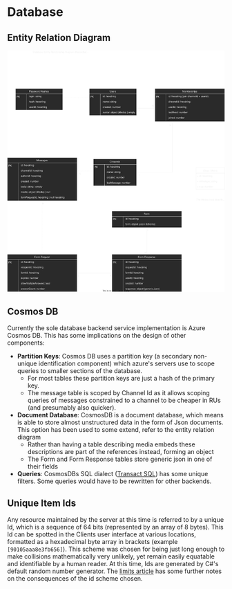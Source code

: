 # Database
## Entity Relation Diagram
![Entity Relation Diagram](./entity-relation-diagram.svg)

## Cosmos DB
Currently the sole database backend service implementation is Azure Cosmos DB. This has some implications on the design of other components:
* **Partition Keys**: Cosmos DB uses a partition key (a secondary non-unique identification component) which azure's servers use to scope queries to smaller sections of the database. 
    * For most tables these partition keys are just a hash of the primary key.
    * The message table is scoped by Channel Id as it allows scoping queries of messages constrained to a channel to be cheaper in RUs (and presumably also quicker).
* **Document Database**: CosmosDB is a document database, which means is able to store almost unstructured data in the form of Json documents. This option has been used to some extend, refer to the entity relation diagram
    * Rather than having a table describing media embeds these descriptions are part of the references instead, forming an object
    * The Form and Form Response tables store generic json in one of their fields
* **Queries**: CosmosDBs SQL dialect ([Transact SQL](https://docs.microsoft.com/de-de/sql/t-sql/language-reference)) has some unique filters. Some queries would have to be rewritten for other backends.
## Unique Item Ids
Any resource maintained by the server at this time is referred to by a unique Id, which is a sequence of 64 bits (represented by an array of 8 bytes). This Id can be spotted in the Clients user interface at various locations, formatted as a hexadecimal byte array in brackets (example `[90105aaa8e3fb656]`). This scheme was chosen for being just long enough to make collisions mathematically very unlikely, yet remain easily equatable and identifiable by a human reader. At this time, Ids are generated by C#'s default random number generator. The [limits article](./limits.md#inconsistent-data) has some further notes on the consequences of the id scheme chosen.
